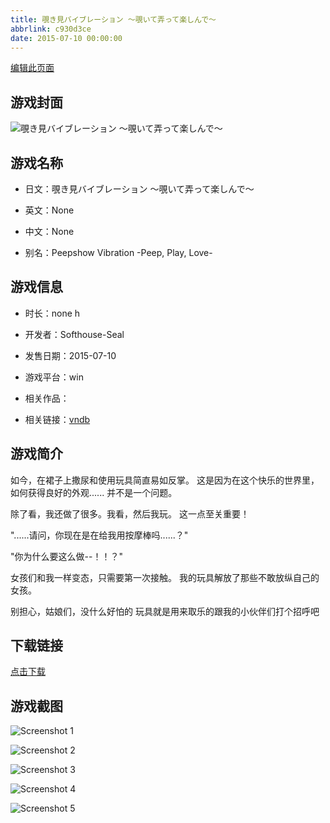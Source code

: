 ```yaml
---
title: 覗き見バイブレーション ～覗いて弄って楽しんで～
abbrlink: c930d3ce
date: 2015-07-10 00:00:00
---
```

[编辑此页面](https://github.com/ACG-3/ADV3-source/blob/main/source/_posts/%E8%A6%97%E3%81%8D%E8%A6%8B%E3%83%90%E3%82%A4%E3%83%96%E3%83%AC%E3%83%BC%E3%82%B7%E3%83%A7%E3%83%B3%20%EF%BD%9E%E8%A6%97%E3%81%84%E3%81%A6%E5%BC%84%E3%81%A3%E3%81%A6%E6%A5%BD%E3%81%97%E3%82%93%E3%81%A7%EF%BD%9E.md)

## 游戏封面

![覗き見バイブレーション ～覗いて弄って楽しんで～](https://pan.timero.xyz/d/onedrive/img_lib_001/%E8%A6%97%E3%81%8D%E8%A6%8B%E3%83%90%E3%82%A4%E3%83%96%E3%83%AC%E3%83%BC%E3%82%B7%E3%83%A7%E3%83%B3%20%EF%BD%9E%E8%A6%97%E3%81%84%E3%81%A6%E5%BC%84%E3%81%A3%E3%81%A6%E6%A5%BD%E3%81%97%E3%82%93%E3%81%A7%EF%BD%9E_cover.avif)


## 游戏名称

- 日文：覗き見バイブレーション ～覗いて弄って楽しんで～
- 英文：None
- 中文：None

- 别名：Peepshow Vibration -Peep, Play, Love-


## 游戏信息

- 时长：none h
- 开发者：Softhouse-Seal
- 发售日期：2015-07-10
- 游戏平台：win
- 相关作品：

- 相关链接：[vndb](https://vndb.org/v17674)


## 游戏简介

如今，在裙子上撒尿和使用玩具简直易如反掌。
这是因为在这个快乐的世界里，如何获得良好的外观...... 并不是一个问题。

除了看，我还做了很多。我看，然后我玩。
这一点至关重要！

"......请问，你现在是在给我用按摩棒吗......？"

"你为什么要这么做--！！？"

女孩们和我一样变态，只需要第一次接触。
我的玩具解放了那些不敢放纵自己的女孩。

别担心，姑娘们，没什么好怕的
玩具就是用来取乐的跟我的小伙伴们打个招呼吧




## 下载链接

[点击下载](https://pan.timero.xyz/onedrive/adv_lib_001/%E8%A6%97%E3%81%8D%E8%A6%8B%E3%83%90%E3%82%A4%E3%83%96%E3%83%AC%E3%83%BC%E3%82%B7%E3%83%A7%E3%83%B3%20%EF%BD%9E%E8%A6%97%E3%81%84%E3%81%A6%E5%BC%84%E3%81%A3%E3%81%A6%E6%A5%BD%E3%81%97%E3%82%93%E3%81%A7%EF%BD%9E)


## 游戏截图


![Screenshot 1](https://pan.timero.xyz/d/onedrive/img_lib_001/%E8%A6%97%E3%81%8D%E8%A6%8B%E3%83%90%E3%82%A4%E3%83%96%E3%83%AC%E3%83%BC%E3%82%B7%E3%83%A7%E3%83%B3%20%EF%BD%9E%E8%A6%97%E3%81%84%E3%81%A6%E5%BC%84%E3%81%A3%E3%81%A6%E6%A5%BD%E3%81%97%E3%82%93%E3%81%A7%EF%BD%9E_Screenshot_1.avif)

![Screenshot 2](https://pan.timero.xyz/d/onedrive/img_lib_001/%E8%A6%97%E3%81%8D%E8%A6%8B%E3%83%90%E3%82%A4%E3%83%96%E3%83%AC%E3%83%BC%E3%82%B7%E3%83%A7%E3%83%B3%20%EF%BD%9E%E8%A6%97%E3%81%84%E3%81%A6%E5%BC%84%E3%81%A3%E3%81%A6%E6%A5%BD%E3%81%97%E3%82%93%E3%81%A7%EF%BD%9E_Screenshot_2.avif)

![Screenshot 3](https://pan.timero.xyz/d/onedrive/img_lib_001/%E8%A6%97%E3%81%8D%E8%A6%8B%E3%83%90%E3%82%A4%E3%83%96%E3%83%AC%E3%83%BC%E3%82%B7%E3%83%A7%E3%83%B3%20%EF%BD%9E%E8%A6%97%E3%81%84%E3%81%A6%E5%BC%84%E3%81%A3%E3%81%A6%E6%A5%BD%E3%81%97%E3%82%93%E3%81%A7%EF%BD%9E_Screenshot_3.avif)

![Screenshot 4](https://pan.timero.xyz/d/onedrive/img_lib_001/%E8%A6%97%E3%81%8D%E8%A6%8B%E3%83%90%E3%82%A4%E3%83%96%E3%83%AC%E3%83%BC%E3%82%B7%E3%83%A7%E3%83%B3%20%EF%BD%9E%E8%A6%97%E3%81%84%E3%81%A6%E5%BC%84%E3%81%A3%E3%81%A6%E6%A5%BD%E3%81%97%E3%82%93%E3%81%A7%EF%BD%9E_Screenshot_4.avif)

![Screenshot 5](https://pan.timero.xyz/d/onedrive/img_lib_001/%E8%A6%97%E3%81%8D%E8%A6%8B%E3%83%90%E3%82%A4%E3%83%96%E3%83%AC%E3%83%BC%E3%82%B7%E3%83%A7%E3%83%B3%20%EF%BD%9E%E8%A6%97%E3%81%84%E3%81%A6%E5%BC%84%E3%81%A3%E3%81%A6%E6%A5%BD%E3%81%97%E3%82%93%E3%81%A7%EF%BD%9E_Screenshot_5.avif)

